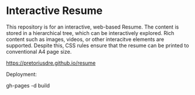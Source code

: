 # Interactive Resume

This repository is for an interactive, web-based Resume. The content is stored in a hierarchical tree, which can be interactively explored. Rich content such as images, videos, or other interacitve elements are supported. Despite this, CSS rules ensure that the resume can be printed to conventional A4 page size.

https://pretoriusdre.github.io/resume




Deployment:

gh-pages -d build